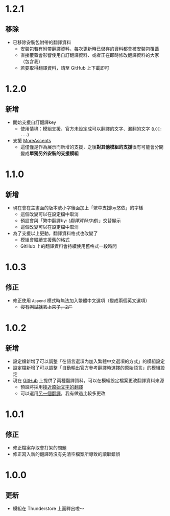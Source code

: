# 1.2.1
## 移除
- 已移除安裝包附帶的翻譯資料
    - 安裝包若有附帶翻譯資料，每次更新時已儲存的資料都會被安裝包覆蓋
    - 直接覆蓋會影響使用自訂翻譯資料、或者正在即時修改翻譯資料的大家（包含我）
    - 若要取得翻譯資料，請至 GitHub 上下載即可

# 1.2.0
## 新增
- 開始支援自訂翻譯key
    - 使用情境：模組支援、官方未設定成可以翻譯的文字、漏翻的文字 (`LOC: ...`)
- 支援 [MoreAscents](https://thunderstore.io/c/peak/p/asdfmovie402/MoreAscents/)
    - 這僅僅是作為展示而新增的支援，之後**對其他模組的支援**很有可能會分開變成**單獨另外安裝的支援模組**

# 1.1.0
## 新增
- 現在會在主畫面的版本號小字後面加上「繁中支援by悠依」的字樣
    - 這個改變可以在設定檔中取消
    - 預設會與「繁中翻譯by: *(翻譯資料作者)*」交替顯示
    - 這個改變可以在設定檔中取消
- 為了支援以上更動，翻譯資料格式也改變了
    - 模組會繼續支援舊的格式
    - GitHub 上的翻譯資料會持續使用舊格式一段時間

# 1.0.3
## 修正
- 修正使用 `Append` 模式時無法加入繁體中文選項（變成兩個英文選項）
    - ~~沒有測試就丟上來了，2ㄏ~~

# 1.0.2
## 新增
- 設定檔新增了可以調整「在語言選項內加入繁體中文選項的方式」的模組設定
- 設定檔新增了可以調整「自動輸出官方參考翻譯時選擇的原始語言」的模組設定
- 現在 [GitHub](https://github.com/Yuieii/ue.Peak.TcnPatch/) 上提供了兩種翻譯資料，可以在模組設定檔案更改翻譯資料來源
    - 預設將採用[接近原始文字的翻譯](https://raw.githubusercontent.com/Yuieii/ue.Peak.TcnPatch/refs/heads/master/TcnTranslations.json)
    - 可以選用[另一個翻譯](https://raw.githubusercontent.com/Yuieii/ue.Peak.TcnPatch/refs/heads/master/TcnTranslations-ue.json)，我有做過比較多更改

# 1.0.1
## 修正
- 修正檔案存取會打架的問題
- 修正寫入新的翻譯時沒有先清空檔案所導致的讀取錯誤

# 1.0.0
## 更新
- 模組在 Thunderstore 上面釋出啦～